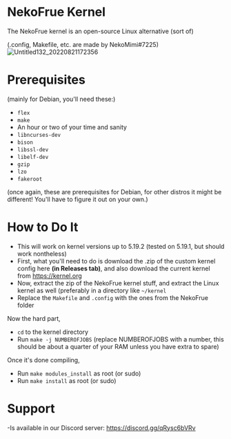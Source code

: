 # NekoFrue Kernel
The NekoFrue kernel is an open-source Linux alternative (sort of)

(.config, Makefile, etc. are made by NekoMimi#7225)
![Untitled132_20220821172356](https://user-images.githubusercontent.com/88291291/185815668-ca0d3d51-6dce-47e9-a864-f917b0dbf547.png)
# Prerequisites
(mainly for Debian, you'll need these:)
- `flex`
- `make`
- An hour or two of your time and sanity
- `libncurses-dev` 
- `bison`
- `libssl-dev`
- `libelf-dev` 
- `gzip` 
- `lzo`
- `fakeroot`

(once again, these are prerequisites for Debian, for other distros it might be different! You'll have to figure it out on your own.)

# How to Do  It
- This will work on kernel versions up to 5.19.2 (tested on 5.19.1, but should work nontheless)
- First, what you'll need to do is download the .zip of the custom kernel config here **(in Releases tab)**, and also download the current kernel from https://kernel.org
- Now,  extract the zip of the NekoFrue kernel stuff, and extract the Linux kernel as well (preferably in a directory like `~/kernel`
- Replace the `Makefile` and `.config` with the ones from the NekoFrue folder

Now the hard part,

- `cd` to the kernel directory
- Run `make -j NUMBEROFJOBS` (replace NUMBEROFJOBS with a number, this should be about a quarter of your RAM unless you have extra to spare)

Once it's done compiling,
- Run `make modules_install` as root (or sudo)
- Run `make install` as root (or sudo)

# Support

-Is available in our Discord server: https://discord.gg/qRysc6bVRv
